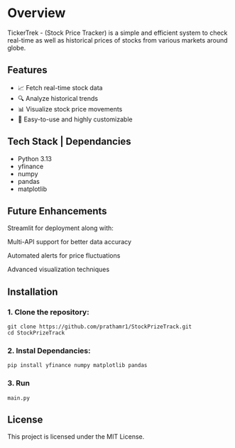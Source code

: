 # Overview 
TickerTrek - (Stock Price Tracker) is a simple and efficient system to check real-time as well as historical prices of stocks from various markets around globe.

## Features  
- 📈 Fetch real-time stock data  
- 🔍 Analyze historical trends  
- 📊 Visualize stock price movements  
- 🚀 Easy-to-use and highly customizable

## Tech Stack | Dependancies
- Python 3.13
- yfinance
- numpy
- pandas
- matplotlib

## Future Enhancements 
Streamlit for deployment along with:

Multi-API support for better data accuracy

Automated alerts for price fluctuations

Advanced visualization techniques


## Installation 
### 1. Clone the repository:  
   ```
   git clone https://github.com/prathamr1/StockPrizeTrack.git  
   cd StockPrizeTrack
  ```

### 2. Instal Dependancies:
  ```
  pip install yfinance numpy matplotlib pandas
  ```

### 3. Run
  ```
  main.py
  ```

## License 
This project is licensed under the MIT License.
